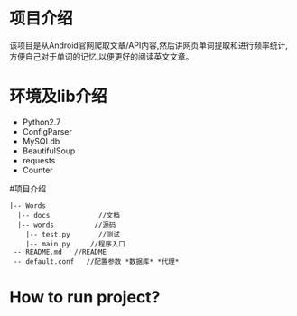 # 项目介绍
该项目是从Android官网爬取文章/API内容,然后讲网页单词提取和进行频率统计,
方便自己对于单词的记忆,以便更好的阅读英文文章。

# 环境及lib介绍
* Python2.7
* ConfigParser
* MySQLdb
* BeautifulSoup
* requests
* Counter

#项目介绍
```
|-- Words
  |-- docs            //文档
  |-- words          //源码
    |-- test.py       //测试
    |-- main.py     //程序入口
 -- README.md   //README
 -- default.conf   //配置参数 *数据库* *代理*
```

# How to run project?
